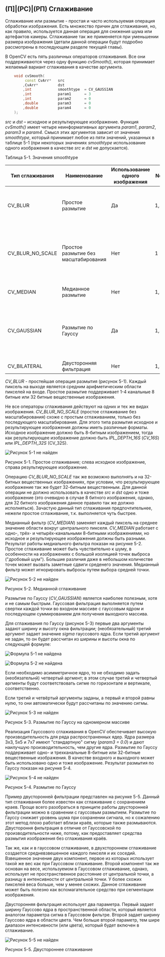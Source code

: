 ## (П]|(РС)|(РП) Сглаживание

Сглаживание или размытие - простая и часто используемая операция обработки изображения. Есть множество причин для сглаживания, но, как правило, используется данная операция для снижения шума или артефактов камеры. Сглаживание так же применяется при уменьшении размера изображения (детали данной операции будут подробно рассмотрены в последующем разделе текущей главы).

В OpenCV есть пять различных операторов сглаживания. Все они поддерживаются через одну функцию *cvSmooth()*, которая принимает желаемый вариант сглаживания в качестве аргумента. 

```cpp
	void cvSmooth(
		 const CvArr*	src
		,CvArr*			dst
		,int			smoothtype	= CV_GAUSSIAN
		,int			param1 		= 3
		,int			param2		= 0
		,double			param3		= 0
		,double			param4		= 0
	);
```

*src* и *dst* – исходное и результирующее изображение. Функция *cvSmoth()* имеет четыре неинформативных аргумента *param1*, *param2*, *param3* и *param4*. Смысл этих аргументов зависит от значения *smoothtype*, который принимает любое из пяти значений, указанных в таблице 5-1 (при некоторых значениях *smoothtype* использование одного изображения в качестве *src* и *dst* не допускается).

Таблица 5-1. Значения smoothtype

| Тип сглаживания | Наименование | Использование одного изображения | Nc | Тип src | Тип dst | Описание |
| -- | -- | -- | -- | -- | -- | -- |
| CV_BLUR | Простое размытие | Да | 1,3 | 8u, 32f | 8u, 32f | Суммирование области *param1xparam2* с последующим масштабированием 1/(*param1xparam2*) |
| CV_BLUR_NO_SCALE | Простое размытие без масштабирования | Нет | 1 | 8u | 16s (для 8u src) или 32f (для 32f src) | Суммирование области *param1xparam2* |
| CV_MEDIAN | Медианное размытие | Нет | 1,3 | 8u | 8u | Поиск среднего значения в области *param1xparam2* |
| CV_GAUSSIAN | Размытие по Гауссу | Да | 1,3 | 8u, 32f | 8u (для 8u src) или 32f (для 32f src) | Суммирование области *param1xparam2* |
| CV_BILATERAL | Двусторонняя фильтрация | Нет | 1,3 | | 8u | 8u | Двусторонняя 3x3 фильтрация с цветовой sigma = param1 и sigma = param2 |

*CV_BLUR* - простейшая операция размытия (рисунок 5-1). Каждый пиксель на выходе является средним арифметическим области пикселей на входе. Простое размытие поддерживает 1-4 канальные 8 битные или 32 битные вещественные изображения. 

Не все операторы сглаживания действуют на одних и тех же видах изображения. *CV_BLUR_NO_SCALE* (простое сглаживание без масштабирования) схоже с простым сглаживанием, только без последующего масштабирования. Для этого типа размытия исходное и результирующее изображения должны иметь различные форматы. Исходное изображение должно быть 8-битным изображением, тогда как результирующее изображение должно быть *IPL_DEPTH_16S* (*CV_16S*) или *IPL_DEPTH_32S* (CV_32S).

![Рисунок 5-1 не найден](Images/Pic_5_1.jpg)

Рисунок 5-1. Простое сглаживание; слева исходное изображение, справа результирующее изображение.

Операцию *CV_BLUR_NO_SCALE* так же возможно выполнять и на 32-битных вещественных изображениях, при условии, что результирующее изображение так же будет 32-битным вещественным. Для данной операции не должно использовать в качестве *src* и *dst* одно и тоже изображение (это очевидно в случае 8 битного изображения, однако, для 32 битного изображения данное правило так же должно исполняться). Зачастую данный тип сглаживания предпочтительнее, нежели простое сглаживание, т.к. выполняется чуть быстрее. 

Медианный фильтр (*CV_MEDIAN*) заменяет каждый пиксель на среднее значение области вокруг центрального пикселя. *CV_MEDIAN* работает с одно-, трёх- и четырёх-канальными 8-битными изображениями, но исходное и результирующее изображения должны быть разными. Результат работы медиального фильтра показан на рисунке 5-2. Простое сглаживание может быть чувствительно к шуму, в особенности на изображениях с большой изоляцией точек выброса ("дробовый шум"). Большие различия даже в небольшом количестве точек может вызвать заметные сдвиги среденего значения. Медианный фильтр может игнорировать выбросы путем выбора средней точки.

![Рисунок 5-2 не найден](Images/Pic_5_2.jpg)

Рисунок 5-2. Медианной сглаживание

Размытие по Гауссу (*CV_GAUSSIAN*) является наиболее полезным, хотя и не самым быстрым. Гауссовая фильтрация выполняется путем свертки каждой точки во входном массиве с гауссовым ядром и последующем суммированием для получения выходного массива. 

Для сглаживания по Гауссу (рисунок 5-3) первые два аргументы задают ширину и высоту окна фильтрации; (необязательный) третий аргумент задает значение *sigma* гауссового ядра. Если третий аргумент не задан, то он будет рассчитан из ширины и высоты окна по следующей формуле: 

![Формула 5-1 не найдена](Images/Frml_5_1.jpg)

![Формула 5-2 не найдена](Images/Frml_5_2.jpg)

Если необходимо асимметричное ядро, то не обходимо задать (необязательнй) четвертый аргмент; в этом случае третий и четвертый аргменты будут соответствовать сигме по горизонтале и вертикале, соответственно.

Если третий и четвёртый аргументы заданы, а первый и второй равны нулю, то они автоматически будут рассчитаны по значению сигмы. 

![Рисунок 5-3 не найден](Images/Pic_5_3.jpg)

Рисунок 5-3. Размытие по Гауссу на одномерном массиве

Реализация Гауссового сглаживания в OpenCV обеспечивает высокую производительность для ряда распространенных ядер. Ядра размера 3x3, 5x5 и 7x7 имеют "стандартную" сигму (*param3 = 0.0*) и дают наилучшую производительность, чем другие ядра. Размытие по Гауссу поддерживает одно- и трехканальные 8-битные или 32-битные вещественные изображения. В качестве входного и выходного может быть использовано одно и тоже изображение. Результат размытия по Гауссу показан на рисунке 5-4.

![Рисунок 5-4 не найден](Images/Pic_5_4.jpg)

Рисунок 5-4. Размытие по Гауссу

Пример двусторонней фильтрации представлен на рисунке 5-5. Данный тип сглаживания более известен как сглаживание с сохранением краев. Проще всего разобраться в принципе работы двусторонней фильтрации можно в сравнении с гауссовым размытием. Размытие по Гауссу снижает уровень шума при сохранении сигнала, но к сожалению этот метод плохо работает вблизи краёв, которые также размываются. Двустороння фильтрация в отличие от Гауссовской по производительности ниже, потому, как предоставляет средства размытия изображения без сглаживания краёв. 

Так же, как и в гауссовом сглаживание, в двухстороннем сглаживание создается средневзвешенное каждого пикселя и их соседий. Взвешенное значение двух компонент, первое из которых использует такой же вес как при Гауссовом сглаживание. Второй компонент так же основан на весе, используемом в Гауссовом сглаживание, однако, использует не пространственное расстояние от центральной точки, а разницу в интенсивности от центральной точки. У более схожих пикселей веса больше, чем у менее схожих. Данное сглаживание может быть полезно как вспомагательное средство при сегментации изображения.

Двусторонняя фильтрация использует два параметра. Первый задает ширину Гауссово ядра в пространственной области, который является аналогом параметра сигма в Гауссовом фильтре. Второй задает ширину Гауссово ядра в области цвета. Чем больше второй параметр, тем шире диапазон интенсивности (или цвета), который будет включен в сглаживание.

![Рисунок 5-5 не найден](Images/Pic_5_5.jpg)

Рисунок 5-5. Двустороннее сглаживание